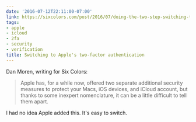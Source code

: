 ```yaml
---
date: '2016-07-12T22:11:00-07:00'
link: https://sixcolors.com/post/2016/07/doing-the-two-step-switching-to-apples-two-factor-authentication/
tags:
- apple
- icloud
- 2fa
- security
- verification
title: Switching to Apple's two-factor authentication
---
```


Dan Moren, writing for Six Colors:

>Apple has, for a while now, offered two separate additional security measures to protect your Macs, iOS devices, and iCloud account, but thanks to some inexpert nomenclature, it can be a little difficult to tell them apart.

I had no idea Apple added this. It's easy to switch.
